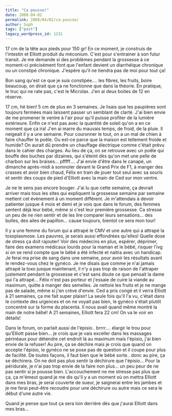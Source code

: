 ```yaml
---
title: "Ca pousse!"
date: 2008-04-02
permalink: 2008/04/02/ca-pousse/
author: Soph
tags: ["post"]
legacy_wordpress_id: 1231
---
```


17 cm de la tête aux pieds pour 150 gr! En ce moment, je construis de l'intestin et Elliott produit du méconium. C'est pour s'entrainer à son futur transit. Je me demande si des problèmes pendant la grossesse à ce moment-ci précisément font que l'enfant devient un diarrhéique chronique ou un constipé chronique. J'espère qu'il ne tiendra pas de moi pour tout ça!

Bon sang qu'est ce que je suis constipée.... les fibres, les fruits, boire beaucoup, on dirait que ça ne fonctionne que dans la théorie. En pratique, le truc qui ne rate pas, c'est le Microlax. J'en ai deux boites de 12 en réserve.

<!-- excerpt -->

17 cm, hé bien! 5 cm de plus en 3 semaines. Je lisais que les paupières sont toujours fermées mais laissent passer un semblant de clarté. J'ai bien envie de me promener le ventre à l'air pour qu'il puisse profiter de la lumière extérieure. Enfin ce n'est pas avec la quantité de soleil qu'on a en ce moment que ça ira! J'en ai marre du mauvais temps, de froid, de la pluie. Il neigeait il y a une semaine. Pour couronner le tout, on a un mal de chien à faire chauffer le poêle. Ou est-ce parce que la maison est tellement froide et humide? On aurait dû prendre un chauffage électrique comme c'était prévu dans le cahier des charges. Au lieu de ça, on se retrouve avec un poêle qui bouffe des buches par dizaines, qui s'éteint dès qu'on met une pelle de charbon sur les braises... pfffff.... J'ai envie d'être dans le canapé, un dimanche après-midi à somnoler devant le Grand Prix de F1, à manger des crasses et avoir bien chaud, Félix en train de jouer tout seul avec sa souris et sentir des coups de pied d'Elliott avec la main de Ced sur mon ventre.

Je ne le sens pas encore bouger. J'ai lu que cette semaine, ça devrait arriver mais tous les sites qui expliquent la grossesse semaine par semaine mettent cet évènement à un moment différent. Je m'attendais à devoir patienter jusque 4 mois et demi et je vois que dans le forum, des femmes sentent déjà leur bébé, même si c'est leur première grossesse. Ca stresse un peu de ne rien sentir et de les lire comparer leurs sensations... des bulles, des ailes de papillon... cause toujours, bientot ce sera mon tour!

Il y a une femme du forum qui a attrapé le CMV et une autre qui a attrapé la toxoplasmose. Les pauvres, je serais aussi effondrées qu'elles! Quelle dose de stress ça doit rajouter! Voir des médecins en plus, espérer, déprimer, faire des examens médicaux lourds pour la maman et le bébé, risquer l'ivg si on se rend compte que le bébé a été infecté et naitra avec un handicap. Je ferai ma prise de sang dans une semaine, pour avoir les résultats avant le rendez-vous chez le gynéco. Je me disais que comme je n'ai jamais attrapé la toxo jusque maintenant, il n'y a pas trop de raison de l'attraper justement pendant la grossesse et c'est sans doute ce que pensait la dame qui l'a attrapé... Félix n'est pas porteur et j'essaie de cuire la viande au maximum, quitte à manger des semelles. Je nettoie les fruits et je ne mange pas de salade, même si j'en crève d'envie. Ced a pris congé et il verra Elliott à 21 semaines, ça me fait super plaisir! La seule fois qu'il l'a vu, c'était dans le contexte des urgences et on ne voyait pas bien, le gynéco s'était plutôt concentré sur la forme du placenta. Il nous avait quand même montré la main de notre bébé! A 21 semaines, Elliott fera 22 cm! On va le voir en détails!

Dans le forum, on parlait aussi de l'épisio.. brrrr.... élargir le trou pour qu'Elliott passe bien... je crois que je vais exceller dans les massages périnéaux pour détendre cet endroit là au maximum mais l'épisio, j'ai bien envie de la refuser! Au pire, ça se déchire mais je crois que quand on accepte l'épisio, le gynéco ne se pose pas de question et il coupe pour plus de facilité. De toutes façons, il faut bien que le bébé sorte.. donc au pire, ça se déchirera. On ne doit pas plus sentir la déchirure que l'épisio... Pour la péridurale, je n'ai pas trop envie de la faire non plus... un peu peur de ne pas sentir si je pousse bien. L'accouchement ne me stresse pas plus que ça, ça m'émeut quand je me dis qu'il y a un moment où on mettra Elliott dans mes bras, je serai couverte de sueur, je saignerai entre les jambes et je me ferai peut-être recoudre pour une déchirure ou autre mais ce sera le début d'une autre vie.

Quand je pense que tout ça sera loin derrière dès que j'aurai Elliott dans mes bras...
